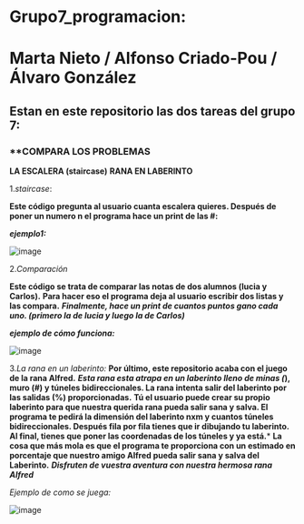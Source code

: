 # Grupo7_programacion:
# Marta Nieto / Alfonso Criado-Pou / Álvaro González
## Estan en este repositorio las dos tareas del grupo 7:
### **COMPARA LOS PROBLEMAS
**LA ESCALERA (staircase)**
**RANA EN LABERINTO**

1.*staircase*:

**Este código pregunta al usuario cuanta escalera quieres. Después de poner un numero n el programa hace un print de las #:** 

***ejemplo1:***

![image](https://github.com/Alfonso18Feb/Grupo7_programacion/assets/146075356/38a67053-b04a-433a-878e-38c5e4607d7a)


2.*Comparación*

**Este código se trata de comparar las notas de dos alumnos (lucia y Carlos).**
**Para hacer eso el programa deja al usuario escribir dos listas y las compara.** 
***Finalmente, hace un print de cuantos puntos gano cada uno. (primero la de lucia y luego la de Carlos)***

***ejemplo de cómo funciona:***

![image](https://github.com/Alfonso18Feb/Grupo7_programacion/assets/146075356/b74bcaac-3830-4143-a4e9-9bbd97986a17)


3.*La rana en un laberinto:*
**Por último, este repositorio acaba con el juego de la rana Alfred.**
***Esta rana esta atrapa en un laberinto lleno de minas (*), muro (#) y túneles bidireccionales. La rana intenta salir del laberinto por las salidas (%) proporcionadas.**
**Tú el usuario puede crear su propio laberinto para que nuestra querida rana pueda salir sana y salva. El programa te pedirá la dimensión del laberinto nxm y cuantos túneles bidireccionales. Después fila por fila tienes que ir dibujando tu laberinto. Al final, tienes que poner las coordenadas de los túneles y ya está.***
**La cosa que más mola es que el programa te proporciona con un estimado en porcentaje que nuestro amigo Alfred pueda salir sana y salva del Laberinto.**
***Disfruten de vuestra aventura con nuestra hermosa rana Alfred***

*Ejemplo de como se juega:*

![image](https://github.com/Alfonso18Feb/Grupo7_programacion/assets/146075356/8e9a3c1c-4cc7-44c3-b2ba-d312a4b44854)
